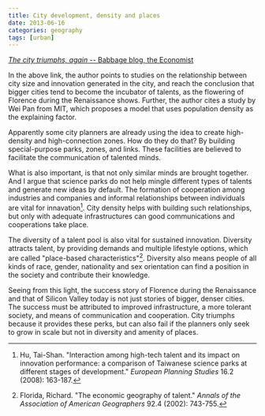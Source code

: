 ```yaml
---
title: City development, density and places
date: 2013-06-16
categories: geography
tags: [urban]
---
```


[*The city triumphs, again* -- Babbage blog, the Economist](http://www.economist.com/blogs/babbage/2013/06/urbanisation)

In the above link, the author points to studies on the relationship between city size and innovation generated in the city, and reach the conclusion that bigger cities tend to become the incubator of talents, as the flowering of Florence during the Renaissance shows.  Further, the author cites a study by Wei Pan from MIT, which proposes a model that uses population density as the explaining factor.

Apparently some city planners are already using the idea to create high-density and high-connection zones.  How do they do that? By building special-purpose parks, zones, and links.  These facilities are believed to facilitate the communication of talented minds.

What is also important, is that not only similar minds are brought together.  And I argue that science parks do not help mingle different types of talents and generate new ideas by default.  The formation of cooperation among industries and companies and informal relationships between individuals are vital for innavation[^1].  City density helps with building such relationships, but only with adequate infrastructures can good communications and cooperations take place.

The diversity of a talent pool is also vital for sustained innovation.  Diversity attracts talent, by providing demands and multiple lifestyle options, which are called "place-based characteristics"[^2].  Diversity also means people of all kinds of race, gender, nationality and sex orientation can find a position in the society and contribute their knowledge.

Seeing from this light, the success story of Florence during the Renaissance and that of Silicon Valley today is not just stories of bigger, denser cities.  The success must be attributed to improved infrastructure, a more tolerant society, and means of communication and cooperation.  City triumphs because it provides these perks, but can also fail if the planners only seek to grow in scale but not in diversity and amenity of places.

[^1]: Hu, Tai-Shan. "Interaction among high-tech talent and its impact on innovation performance: a comparison of Taiwanese science parks at different stages of development." *European Planning Studies* 16.2 (2008): 163-187.

[^2]: Florida, Richard. "The economic geography of talent." *Annals of the Association of American Geographers* 92.4 (2002): 743-755.
